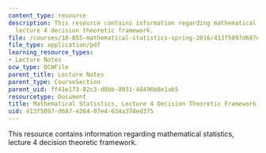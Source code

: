 ```yaml
---
content_type: resource
description: This resource contains information regarding mathematical statistics,
  lecture 4 decision theoretic framework.
file: /courses/18-655-mathematical-statistics-spring-2016/413f5097d687e26407e4634a374ed375_MIT18_655S16_LecNote4.pdf
file_type: application/pdf
learning_resource_types:
- Lecture Notes
ocw_type: OCWFile
parent_title: Lecture Notes
parent_type: CourseSection
parent_uid: ff41e173-82c3-d8bb-8931-48496b8e1ab5
resourcetype: Document
title: Mathematical Statistics, Lecture 4 Decision Theoretic Framework
uid: 413f5097-d687-e264-07e4-634a374ed375
---
```

This resource contains information regarding mathematical statistics, lecture 4 decision theoretic framework.

